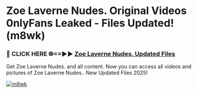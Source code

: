 # Zoe Laverne Nudes. Original Videos 0nlyFans Leaked - Files Updated! (m8wk)

<h3>🔴 CLICK HERE 🌐==►► <a href="https://tinyurl.com/52m3yx9h" rel="nofollow">Zoe Laverne Nudes. Updated Files</a></h3>

Get Zoe Laverne Nudes. and all content. Now you can access all videos and pictures of Zoe Laverne Nudes.. New Updated Files 2025!

[![m8wk](https://i.imgur.com/TnHtlc8.gif)](https://tinyurl.com/52m3yx9h)
